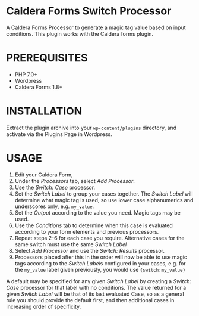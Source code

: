 Caldera Forms Switch Processor
==============================

A Caldera Forms Processor to generate a magic tag value based on input
conditions. This plugin works with the Caldera forms plugin.


PREREQUISITES
=============

- PHP 7.0+
- Wordpress
- Caldera Forms 1.8+


INSTALLATION
============

Extract the plugin archive into your `wp-content/plugins` directory, and
activate via the Plugins Page in Wordpress.

USAGE
=====

1. Edit your Caldera Form,
2. Under the *Processors* tab, select *Add Processor*.
3. Use the *Switch: Case* processor.
4. Set the *Switch Label* to group your cases together.
   The *Switch Label* will determine what magic tag is used, so use lower case
   alphanumerics and underscores only, e.g. `my_value`.
5. Set the *Output* according to the value you need. Magic tags may be used.
6. Use the *Conditions* tab to determine when this case is evaluated according
   to your form elements and previous processors.
7. Repeat steps 2-6 for each case you require. Alternative cases for the same
   switch must use the same *Switch Label*
8. Select *Add Processor* and use the *Switch: Results* processor.
9. Processors placed after this in the order will now be able to use magic tags
   according to the *Switch Label*s configured in your cases, e.g. for the
   `my_value` label given previously, you would use `{switch:my_value}`

A default may be specified for any given *Switch Label* by creating a *Switch:
Case* processor for that label with no conditions. The value returned for a
given *Switch Label* will be that of its last evaluated Case, so as a general
rule you should provide the default first, and then additional cases in
increasing order of specificity.
